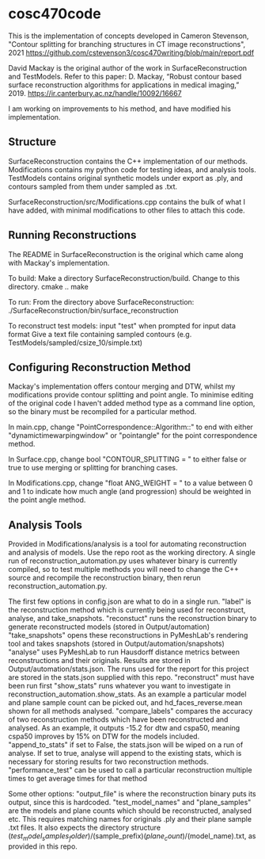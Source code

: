 # cosc470code

This is the implementation of concepts developed in 
Cameron Stevenson, "Contour splitting for branching structures in CT image reconstructions", 2021
https://github.com/cstevenson3/cosc470writing/blob/main/report.pdf

David Mackay is the original author of the work in SurfaceReconstruction and TestModels. Refer to this paper:
D. Mackay, “Robust contour based surface reconstruction algorithms for applications
in medical imaging,” 2019.
https://ir.canterbury.ac.nz/handle/10092/16667

I am working on improvements to his method, and have modified his implementation.

## Structure
SurfaceReconstruction contains the C++ implementation of our methods.
Modifications contains my python code for testing ideas, and analysis tools.
TestModels contains original synthetic models under export as .ply, and contours sampled from them under sampled as .txt.

SurfaceReconstruction/src/Modifications.cpp contains the bulk of what I have added, with minimal modifications to other files to attach this code.

## Running Reconstructions

The README in SurfaceReconstruction is the original which came along with Mackay's implementation.

To build:
Make a directory SurfaceReconstruction/build.
Change to this directory.
cmake ..
make

To run:
From the directory above SurfaceReconstruction:
./SurfaceReconstruction/bin/surface_reconstruction

To reconstruct test models:
input "test" when prompted for input data format
Give a text file containing sampled contours (e.g. TestModels/sampled/csize_10/simple.txt)

## Configuring Reconstruction Method

Mackay's implementation offers contour merging and DTW, whilst my modifications provide contour splitting and point angle. To minimise editing of the original code I haven't added method type as a command line option, so the binary must be recompiled for a particular method.

In main.cpp, change "PointCorrespondence::Algorithm::" to end with either "dynamictimewarpingwindow" or "pointangle" for the point correspondence method.

In Surface.cpp, change bool "CONTOUR_SPLITTING = " to either false or true to use merging or splitting for branching cases.

In Modifications.cpp, change "float ANG_WEIGHT = " to a value between 0 and 1 to indicate how much angle (and progression) should be weighted in the point angle method.

## Analysis Tools

Provided in Modifications/analysis is a tool for automating reconstruction and analysis of models.
Use the repo root as the working directory.
A single run of reconstruction_automation.py uses whatever binary is currently compiled, so to test multiple methods you will need to change the C++ source and recompile the reconstruction binary, then rerun reconstruction_automation.py.

The first few options in config.json are what to do in a single run.
"label" is the reconstruction method which is currently being used for reconstruct, analyse, and take_snapshots.
"reconstuct" runs the reconstruction binary to generate reconstructed models (stored in Output/automation)
"take_snapshots" opens these reconstructions in PyMeshLab's rendering tool and takes snapshots (stored in Output/automation/snapshots)
"analyse" uses PyMeshLab to run Hausdorff distance metrics between reconstructions and their originals. Results are stored in Output/automation/stats.json. The runs used for the report for this project are stored in the stats.json supplied with this repo. "reconstruct" must have been run first
"show_stats" runs whatever you want to investigate in reconstruction_automation.show_stats. As an example a particular model and plane sample count can be picked out, and hd_faces_reverse.mean shown for all methods analysed.
"compare_labels" compares the accuracy of two reconstruction methods which have been reconstructed and analysed. As an example, it outputs -15.2 for dtw and cspa50, meaning cspa50 improves by 15% on DTW for the models included.
"append_to_stats" if set to False, the stats.json will be wiped on a run of analyse. If set to true, analyse will append to the existing stats, which is necessary for storing results for two reconstruction methods.
"performance_test" can be used to call a particular reconstruction multiple times to get average times for that method

Some other options:
"output_file" is where the reconstruction binary puts its output, since this is hardcoded.
"test_model_names" and "plane_samples" are the models and plane counts which should be reconstructed, analysed etc. This requires matching names for originals .ply and their plane sample .txt files. It also expects the directory structure $(test_model_samples_folder)/$(sample_prefix)$(plane_count)/$(model_name).txt, as provided in this repo.




